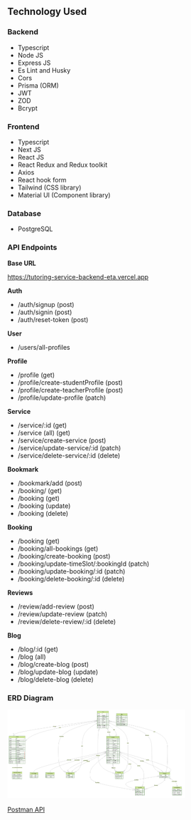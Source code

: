 ## Technology Used

### Backend

- Typescript
- Node JS
- Express JS
- Es Lint and Husky
- Cors
- Prisma (ORM)
- JWT
- ZOD
- Bcrypt

### Frontend

- Typescript
- Next JS
- React JS
- React Redux and Redux toolkit
- Axios
- React hook form
- Tailwind (CSS library)
- Material UI (Component library)

### Database

- PostgreSQL

### API Endpoints

**Base URL**

https://tutoring-service-backend-eta.vercel.app

**Auth**

- /auth/signup (post)
- /auth/signin (post)
- /auth/reset-token (post)

**User**

- /users/all-profiles

**Profile**

- /profile (get)
- /profile/create-studentProfile (post)
- /profile/create-teacherProfile (post)
- /profile/update-profile (patch)

**Service**

- /service/:id (get)
- /service (all) (get)
- /service/create-service (post)
- /service/update-service/:id (patch)
- /service/delete-service/:id (delete)

**Bookmark**

- /bookmark/add (post)
- /booking/ (get)
- /booking (get)
- /booking (update)
- /booking (delete)

**Booking**

- /booking (get)
- /booking/all-bookings (get)
- /booking/create-booking (post)
- /booking/update-timeSlot/:bookingId (patch)
- /booking/update-booking/:id (patch)
- /booking/delete-booking/:id (delete)

**Reviews**

- /review/add-review (post)
- /review/update-review (patch)
- /review/delete-review/:id (delete)

**Blog**

- /blog/:id (get)
- /blog (all)
- /blog/create-blog (post)
- /blog/update-blog (update)
- /blog/delete-blog (delete)

### ERD Diagram

<div id="header">
    <img src="/ERD.png" width="400" alt="ERD Diagram"/>
</div>

[Postman API](https://documenter.getpostman.com/view/29775835/2s9YRB1X3j)
